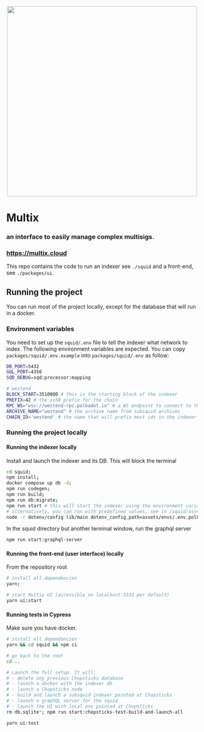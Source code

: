 <p align="center"><img src=".github/images/MULTIX_LOGO_FULL_BLUE_1200px.png" width=500 /></p>

# Multix

### an interface to easily manage complex multisigs.

### https://multix.cloud

This repo contains the code to run an indexer see `./squid` and a front-end, see `./packages/ui`.

## Running the project

You can run most of the project locally, except for the database that will run in a docker.

### Environment variables

You need to set up the `squid/.env` file to tell the indexer what network to index. The following environment variables are expected. You can copy `packages/squid/.env.example` into `packages/squid/.env` as follow:

```bash
DB_PORT=5432
GQL_PORT=4350
SQD_DEBUG=sqd:processor:mapping

# westend
BLOCK_START=3510000 # this is the starting block of the indexer
PREFIX=42 # the ss58 prefix for the chain
RPC_WS="wss://westend-rpc.polkadot.io" # a WS endpoint to connect to the blockchain
ARCHIVE_NAME="westend" # the archive name from subsquid archives
CHAIN_ID='westend' # the name that will prefix most ids in the indexer's DB
```

### Running the project locally

#### Running the indexer locally

Install and launch the indexer and its DB. This will block the terminal

```bash
cd squid;
npm install;
docker compose up db -d;
npm run codegen;
npm run build;
npm run db:migrate;
npm run start # this will start the indexer using the environment variables set in your .env
# alternatively, you can run with predefined values, see in /squid/assets/envs/, e.g here with polkadot
node -r dotenv/config lib/main dotenv_config_path=assets/envs/.env.polkadot
```

In the squid directory but another terminal window, run the graphql server

```bash
npm run start:graphql-server
```

#### Running the front-end (user interface) locally

From the repository root

```bash
# install all dependencies
yarn;

# start Multix UI (accessible on localhost:3333 per default)
yarn ui:start
```

#### Running tests in Cypress

Make sure you have docker.

```bash
# install all dependancies
yarn && cd squid && npm ci

# go back to the root
cd ..

# Launch the full setup. It will:
# - delete any previous Chopsticks database
# - launch a docker with the indexer db
# - launch a Chopsticks node
# - build and launch a subsquid indexer pointed at Chopsticks
# - launch a graphQL server for the squid
# - launch the UI with local env pointed at Chopsticks
rm db.sqlite*; npm run start:chopsticks-test-build-and-launch-all

yarn ui:test
```
